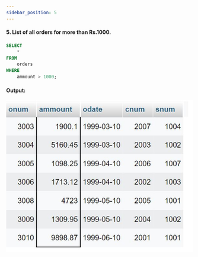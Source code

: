 ```yaml
---
sidebar_position: 5
---
```


#### 5. List of all orders for more than Rs.1000.

```sql
SELECT
    *
FROM
    orders
WHERE
    ammount > 1000;
```

#### Output:

![d](outputs\5.jpg)
